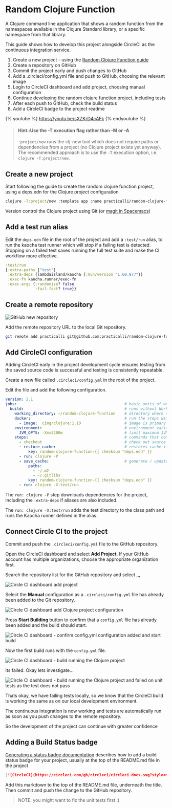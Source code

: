 # Random Clojure Function
A Clojure command line application that shows a random function from the namespaces available in the Clojure Standard library, or a specific namespace from that library.

This guide shows how to develop this project alongside CircleCI as the continuous integration service.

1. Create a new project - using the [Random Clojure Function guide](/simple-projects/random-clojure-function.md)
2. Create a repository on GitHub
3. Commit the project early and push changes to GitHub
4. Add a .circleci/config.yml file and push to GitHub, choosing the relevant image
5. Login to CircleCI dashboard and add project, choosing manual configuration
6. Continue developing the random clojure function project, including tests
7. After each push to GitHub, check the build status
8. Add a CircleCI badge to the project readme

{% youtube %}
https://youtu.be/sXZKrD4cAFk
{% endyoutube %}

> #### Hint::Use the -T execution flag rather than -M or -A
> `:project/new` runs the clj-new tool which does not require paths or dependencies from a project (no Clojure project exists yet anyway).  The recommended approach is to use the `-T` execution option, i.e. `clojure -T:project/new`.

## Create a new project

Start following the guide to create the random clojure function project, using a deps.edn for the Clojure project configuration

```bash
clojure -T:project/new :template app :name practicalli/random-clojure-function
```

Version control the Clojure project using Git (or [magit in Spacemacs](https://practical.li/spacemacs/source-control/))


## Add a test run alias

Edit the `deps.edn` file in the root of the project and add a `:test/run` alias, to run the kaocha test runner which will stop if a failing test is detected.  Stopping on a failed test saves running the full test suite and make the CI workflow more effective.

```clojure
:test/run
{:extra-paths ["test"]
 :extra-deps {lambdaisland/kaocha {:mvn/version "1.60.977"}}
 :exec-fn kaocha.runner/exec-fn
 :exec-args {:randomize? false
             :fail-fast? true}}
```

## Create a remote repository

![GitHub new repository](/images/github-repository-create-new.png)

Add the remote repository URL to the local Git repository.

```bash
git remote add practicalli git@github.com:practicalli/random-clojure-function.git
```


## Add CircleCI configuration

Adding CircleCI early in the project development cycle ensures testing from the saved source code is successful and testing is consistently repeatable.

Create a new file called `.circleci/config.yml` in the root of the project.

Edit the file and add the following configuration.

```yml
version: 2.1
jobs:                                               # basic units of work in a run
  build:                                            # runs without Workflows must have a `build` job as entry point
    working_directory: ~/random-clojure-function    # directory where steps will run
    docker:                                         # run the steps with Docker
      - image:  cimg/clojure:1.10                   # image is primary container where `steps` are run
    environment:                                    # environment variables for primary container
      JVM_OPTS: -Xmx3200m                           # limit maximum JVM heap size to prevent out of memory errors
    steps:                                          # commands that comprise the `build` job
      - checkout                                    # check out source code to working directory
      - restore_cache:                              # restores cache if checksum unchanged from last run
          key: random-clojure-function-{{ checksum "deps.edn" }}
      - run: clojure -P
      - save_cache:                                 # generate / update cache in the .m2 directory using a key template
          paths:
            - ~/.m2
            - ~/.gitlibs
          key: random-clojure-function-{{ checksum "deps.edn" }}
      - run: clojure -X:test/run
```


The `run: clojure -P` step downloads dependencies for the project, including the `:extra-deps` if aliases are also included.

The `run: clojure -X:test/run` adds the test directory to the class path and runs the Kaocha runner defined in the alias.


## Connect Circle CI to the project

Commit and push the `.circleci/config.yml` file to the GitHub repository.

Open the CircleCI dashboard and select **Add Project**.  If your GitHub account has multiple organizations, choose the appropriate organization first.

Search the repository list for the GitHub repository and select ,,,

![Circle CI dashboard add project](/images/circle-ci-dashboard-projecs-random-clojure-function-setup.png)

Select the **Manual** configuration as a `.circleci/config.yml` file has already been added to the Git repository.


![Circle CI dashboard add Clojure project configuration](/images/circle-ci-dashboard-projects-random-clojure-function-configuration.png)

Press **Start Building** button to confirm that a `config.yml` file has already been added and the build should start.


![Circle CI dashboard - confirm config.yml configuration added and start build](/images/circle-ci-dashboard-projects-random-clojure-function-config-yml-added.png)

Now the first build runs with the `config.yml` file.


![Circle CI dashboard - build running the Clojure project](/images/circle-ci-dashboard-pipelines-random-clojure-function-running.png)

Its failed.  Okay lets investigate...


![Circle CI dashboard - build running the Clojure project and failed on unit tests as the test does not pass](/images/circle-ci-dashboard-pipelines-random-clojure-function-build-failed-test-runner.png)


Thats okay, we have failing tests locally, so we know that the CircleCI build is working the same as on our local development environment.

The continuous integration is now working and tests are automatically run as soon as you push changes to the remote repository.

So the development of the project can continue with greater confidence

## Adding a Build Status badge

[Generating a status badge documentation](https://circleci.com/docs/2.0/status-badges/#generating-a-status-badge) describes how to add a build status badge for your project, usually at the top of the README.md file in the project

```markdown
[![CircleCI](https://circleci.com/gh/circleci/circleci-docs.svg?style=svg)](https://circleci.com/gh/practicalli/random-clojure-function)
```

Add this markdown to the top of the README.md file, underneath the title.  Then commit and push the change to the GitHub repository.

> NOTE: you might want to fix the unit tests first :)
